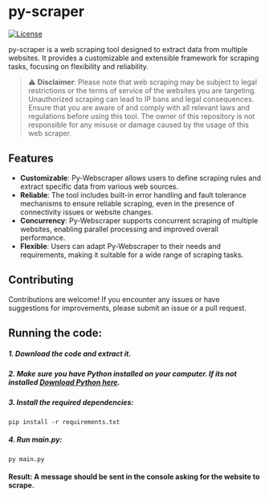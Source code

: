 # py-scraper
[![License](https://img.shields.io/badge/License-MIT-blue.svg)](LICENSE)

py-scraper is a web scraping tool designed to extract data from multiple websites. It provides a customizable and extensible framework for scraping tasks, focusing on flexibility and reliability.
> :warning: **Disclaimer**: Please note that web scraping may be subject to legal restrictions or the terms of service of the websites you are targeting. Unauthorized scraping can lead to IP bans and legal consequences. Ensure that you are aware of and comply with all relevant laws and regulations before using this tool. The owner of this repository is not responsible for any misuse or damage caused by the usage of this web scraper.

## Features
- **Customizable**: Py-Webscraper allows users to define scraping rules and extract specific data from various web sources.
- **Reliable**: The tool includes built-in error handling and fault tolerance mechanisms to ensure reliable scraping, even in the presence of connectivity issues or website changes.
- **Concurrency**: Py-Webscraper supports concurrent scraping of multiple websites, enabling parallel processing and improved overall performance.
- **Flexible**: Users can adapt Py-Webscraper to their needs and requirements, making it suitable for a wide range of scraping tasks.

## Contributing

Contributions are welcome! If you encounter any issues or have suggestions for improvements, please submit an issue or a pull request.

## Running the code:
##### 1. Download the code and extract it.
##### 2. Make sure you have Python installed on your computer. If its not installed [Download Python here](https://www.python.org/downloads/).
##### 3. Install the required dependencies:
```
pip install -r requirements.txt
```
##### 4. Run main.py:
```
py main.py
```
#### Result: A message should be sent in the console asking for the website to scrape.
